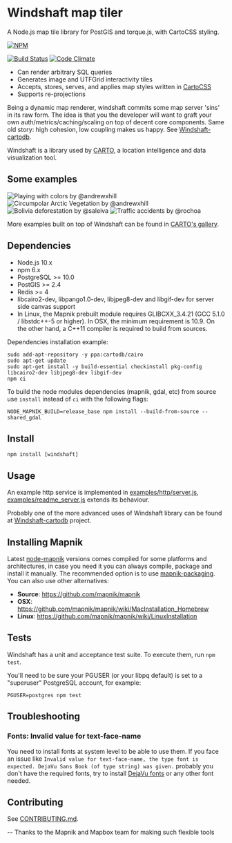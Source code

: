 Windshaft map tiler
===================

A Node.js map tile library for PostGIS and torque.js, with CartoCSS styling.

[![NPM](https://nodei.co/npm/windshaft.png?downloads=true&downloadRank=true)](https://nodei.co/npm/windshaft)

[![Build Status](https://travis-ci.org/CartoDB/Windshaft.png?branch=master)](https://travis-ci.org/CartoDB/Windshaft)
[![Code Climate](https://codeclimate.com/github/CartoDB/Windshaft/badges/gpa.png)](https://codeclimate.com/github/CartoDB/Windshaft)

* Can render arbitrary SQL queries
* Generates image and UTFGrid interactivity tiles
* Accepts, stores, serves, and applies map styles written in [CartoCSS](https://cartocss.readthedocs.io/en/latest/)
* Supports re-projections

Being a dynamic map renderer, windshaft commits some map server 'sins' in
its raw form. The idea is that you the developer will want to graft your
own auth/metrics/caching/scaling on top of decent core components. Same
old story: high cohesion, low coupling makes us happy.
See [Windshaft-cartodb](https://github.com/CartoDB/Windshaft-cartodb).

Windshaft is a library used by [CARTO](https://carto.com/), a location intelligence and data visualization tool.


Some examples
-------------
![Playing with colors by @andrewxhill](https://github.com/CartoDB/Windshaft/raw/master/examples/images/screen_0.png) ![Circumpolar Arctic Vegetation by @andrewxhill](https://github.com/CartoDB/Windshaft/raw/master/examples/images/screen_1.png)
![Bolivia deforestation by @saleiva](https://github.com/CartoDB/Windshaft/raw/master/examples/images/screen_2.png) ![Traffic accidents by @rochoa](https://github.com/CartoDB/Windshaft/raw/master/examples/images/screen_3.png)

More examples built on top of Windshaft can be found in [CARTO's gallery](http://carto.com/gallery/).


Dependencies
------------

- Node.js 10.x
- npm 6.x
- PostgreSQL >= 10.0
- PostGIS >= 2.4
- Redis >= 4
- libcairo2-dev, libpango1.0-dev, libjpeg8-dev and libgif-dev for server side canvas support
- In Linux, the Mapnik prebuilt module requires GLIBCXX_3.4.21 (GCC 5.1.0 / libstdc++-5 or higher). In OSX, the minimum requirement is 10.9. On the other hand, a C++11 compiler is required to build from sources.


Dependencies installation example:

```shell
sudo add-apt-repository -y ppa:cartodb/cairo
sudo apt-get update
sudo apt-get install -y build-essential checkinstall pkg-config libcairo2-dev libjpeg8-dev libgif-dev
npm ci
```

To build the node modules dependencies (mapnik, gdal, etc) from source use `install` instead of `ci` with the following flags:

```shell
NODE_MAPNIK_BUILD=release_base npm install --build-from-source --shared_gdal
```

Install
-------

```
npm install [windshaft]
```

Usage
-----

An example http service is implemented in [examples/http/server.js](examples/http/server.js),
[examples/readme_server.js](examples/readme_server.js) extends its behaviour.

Probably one of the more advanced uses of Windshaft library can be found at
[Windshaft-cartodb](https://github.com/CartoDB/Windshaft-cartodb) project.


Installing Mapnik
-----------------

Latest [node-mapnik](https://github.com/mapnik/node-mapnik) versions comes
compiled for some platforms and architectures, in case you need it you can
always compile, package and install it manually. The recommended option is
to use [mapnik-packaging](https://github.com/mapnik/mapnik-packaging). You
can also use other alternatives:

 - **Source**: https://github.com/mapnik/mapnik
 - **OSX**: https://github.com/mapnik/mapnik/wiki/MacInstallation_Homebrew
 - **Linux**: https://github.com/mapnik/mapnik/wiki/LinuxInstallation

Tests
-----

Windshaft has a unit and acceptance test suite.
To execute them, run `npm test`.

You'll need to be sure your PGUSER (or your libpq default) is
set to a "superuser" PostgreSQL account, for example:

```shell
PGUSER=postgres npm test
```

Troubleshooting
---------------

### Fonts: Invalid value for text-face-name

You need to install fonts at system level to be able to use them. If you face an issue like `Invalid value for
text-face-name, the type font is expected. DejaVu Sans Book (of type string) was given.` probably you don't have the
required fonts, try to install [DejaVu fonts](http://dejavu-fonts.org/wiki/Download) or any other font needed.

Contributing
------------

See [CONTRIBUTING.md](CONTRIBUTING.md).


--
Thanks to the Mapnik and Mapbox team for making such flexible tools
